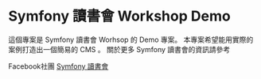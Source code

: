 Symfony 讀書會 Workshop Demo
========================

這個專案是 Symfony 讀書會 Worhsop 的 Demo 專案。
本專案希望能用實際的案例打造出一個簡易的 CMS 。
關於更多 Symfony 讀書會的資訊請參考

Facebook社團 [Symfony 讀書會][0]



[0]:    https://www.facebook.com/groups/332091706917396/


